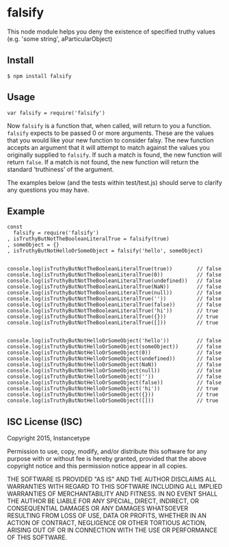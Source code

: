 falsify
====

This node module helps you deny the existence of specified truthy values (e.g. 'some string', aParticularObject)


## Install

    $ npm install falsify
    
## Usage
```
var falsify = require('falsify')

```
Now `falsify` is a function that, when called, will return to you a function. `falsify` expects to be passed 0 or more arguments.
These are the values that you would like your new function to consider falsy. The new function accepts an argument that it will attempt to match against the values
you originally supplied to `falsify`. If such a match is found, the new function will return `false`. If a match is not found, the new function will return the
standard 'truthiness' of the argument.

The examples below (and the tests within test/test.js) should serve to clarify any questions you may have.

## Example



```
const
  falsify = require('falsify')
, isTruthyButNotTheBooleanLiteralTrue = falsify(true)
, someObject = {}
, isTruthyButNotHelloOrSomeObject = falsify('hello', someObject)


console.log(isTruthyButNotTheBooleanLiteralTrue(true))        // false
console.log(isTruthyButNotTheBooleanLiteralTrue(0))           // false
console.log(isTruthyButNotTheBooleanLiteralTrue(undefined))   // false
console.log(isTruthyButNotTheBooleanLiteralTrue(NaN))         // false
console.log(isTruthyButNotTheBooleanLiteralTrue(null))        // false
console.log(isTruthyButNotTheBooleanLiteralTrue(''))          // false
console.log(isTruthyButNotTheBooleanLiteralTrue(false))       // false
console.log(isTruthyButNotTheBooleanLiteralTrue('hi'))        // true
console.log(isTruthyButNotTheBooleanLiteralTrue({}))          // true
console.log(isTruthyButNotTheBooleanLiteralTrue([]))          // true


console.log(isTruthyButNotHelloOrSomeObject('hello'))         // false
console.log(isTruthyButNotHelloOrSomeObject(someObject))      // false
console.log(isTruthyButNotHelloOrSomeObject(0))               // false
console.log(isTruthyButNotHelloOrSomeObject(undefined))       // false
console.log(isTruthyButNotHelloOrSomeObject(NaN))             // false
console.log(isTruthyButNotHelloOrSomeObject(null))            // false
console.log(isTruthyButNotHelloOrSomeObject(''))              // false
console.log(isTruthyButNotHelloOrSomeObject(false))           // false
console.log(isTruthyButNotHelloOrSomeObject('hi'))            // true
console.log(isTruthyButNotHelloOrSomeObject({}))              // true
console.log(isTruthyButNotHelloOrSomeObject([]))              // true
```

## ISC License (ISC)

Copyright 2015, Instancetype

Permission to use, copy, modify, and/or distribute this software for any purpose with or without fee is hereby granted,
provided that the above copyright notice and this permission notice appear in all copies.

THE SOFTWARE IS PROVIDED "AS IS" AND THE AUTHOR DISCLAIMS ALL WARRANTIES WITH REGARD TO THIS SOFTWARE INCLUDING ALL 
IMPLIED WARRANTIES OF MERCHANTABILITY AND FITNESS. IN NO EVENT SHALL THE AUTHOR BE LIABLE FOR ANY SPECIAL, DIRECT, INDIRECT, 
OR CONSEQUENTIAL DAMAGES OR ANY DAMAGES WHATSOEVER RESULTING FROM LOSS OF USE, DATA OR PROFITS, WHETHER IN AN ACTION OF 
CONTRACT, NEGLIGENCE OR OTHER TORTIOUS ACTION, ARISING OUT OF OR IN CONNECTION WITH THE USE OR PERFORMANCE OF THIS SOFTWARE.